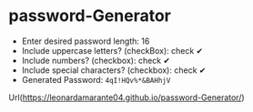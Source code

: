 # password-Generator
* Enter desired password length: 16
* Include uppercase letters? (checkBox): check ✔
* Include numbers? (checkbox): check ✔
* Include special characters? (checkbox): check ✔
* Generated Password: `4qI!HQv%*&BAHhjV`

Url(https://leonardamarante04.github.io/password-Generator/)
